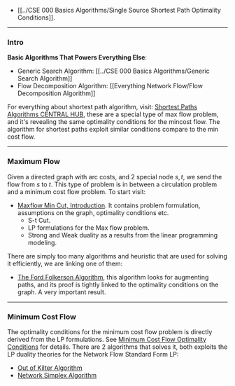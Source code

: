 - [[../CSE 000 Basics Algorithms/Single Source Shortest Path Optimality Conditions]]. 

---
### **Intro**

**Basic Algorithms That Powers Everything Else**: 
- Generic Search Algorithm: [[../CSE 000 Basics Algorithms/Generic Search Algorithm]]
- Flow Decomposition Algorithm: [[Everything Network Flow/Flow Decomposition Algorithm]]

For everything about shortest path algorithm, visit: [Shortest Paths Algorithms CENTRAL HUB](Everything%20Network%20Flow/Shortest%20Paths%20Algorithms%20CENTRAL%20HUB.md), these are a special type of max flow problem, and it's revealing the same optimality conditions for the mincost flow. The algorithm for shortest paths exploit similar conditions compare to the min cost flow. 


---
### **Maximum Flow**

Given a directed graph with arc costs, and 2 special node $s, t$, we send the flow from $s$ to $t$. This type of problem is in between a circulation problem and a minimum cost flow problem. To start visit: 

- [Maxflow Min Cut, Introduction](Everything%20Network%20Flow/Maxflow%20Min%20Cut,%20Introduction.md). It contains problem formulation, assumptions on the graph, optimality conditions etc. 
	- S-t Cut. 
	- LP formulations for the Max flow problem. 
	- Strong and Weak duality as a results from the linear programming modeling. 

There are simply too many algorithms and heuristic that are used for solving it efficiently, we are linking one of them: 
- [The Ford Folkerson Algorithm](Everything%20Network%20Flow/The%20Ford%20Folkerson%20Algorithm.md), this algorithm looks for augmenting paths, and its proof is tightly linked to the optimality conditions on the graph. A very important result. 


---
### **Minimum Cost Flow**

The optimality conditions for the minimum cost flow problem is directly derived from the LP formulations. See [Minimum Cost Flow Optimality Conditions](Everything%20Network%20Flow/Minimum%20Cost%20Flow%20Optimality%20Conditions.md) for details. There are 2 algorithms that solves it, both exploits the LP duality theories for the Network Flow Standard Form LP: 
- [Out of Kilter Algorithm](Everything%20Network%20Flow/Out%20of%20Kilter%20Algorithm.md)
- [Network Simplex Algorithm](Everything%20Network%20Flow/Network%20Simplex%20Algorithm.md)